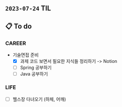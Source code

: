 ## `2023-07-24` TIL

## 📋 To do

### CAREER
  
- 기술면접 준비
  - [x] 과제 코드 보면서 필요한 지식들 정리하기 -> Notion
  - [ ] Spring 공부하기
  - [ ] Java 공부하기

### LIFE

- [ ] 헬스장 다녀오기 (하체, 어깨)